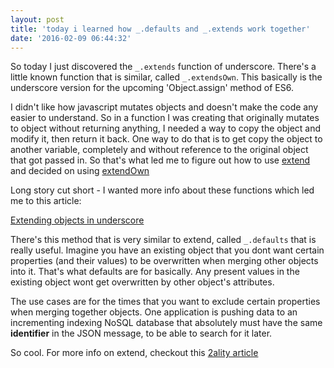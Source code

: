 ```yaml
---
layout: post
title: 'today i learned how _.defaults and _.extends work together'
date: '2016-02-09 06:44:32'
---
```


So today I just discovered the `_.extends` function of underscore. There's a little known function that is similar, called `_.extendsOwn`. This basically is the underscore version for the upcoming 'Object.assign' method of ES6.

I didn't like how javascript mutates objects and doesn't make the code any easier to understand. So in a function I was creating that originally mutates to object without returning anything, I needed a way to copy the object and modify it, then return it back. One way to do that is to get copy the object to another variable, completely and without reference to the original object that got passed in. So that's what led me to figure out how to use [extend](http://underscorejs.org/#extend) and decided on using [extendOwn](http://underscorejs.org/#extendOwn)

Long story cut short - I wanted more info about these functions which led me to this article:

[Extending objects in underscore](https://lostechies.com/chrismissal/2012/10/05/extending-objects-in-underscore/)

There's this method that is very similar to extend, called `_.defaults` that is really useful. Imagine you have an existing object that you dont want certain properties (and their values) to be overwritten when merging other objects into it. That's what defaults are for basically. Any present values in the existing object wont get overwritten by other object's attributes.

The use cases are for the times that you want to exclude certain properties when merging together objects.  One application is pushing data to an incrementing indexing NoSQL database that absolutely must have the same **identifier** in the JSON message, to be able to search for it later. 

So cool. For more info on extend, checkout this [2ality article](http://www.2ality.com/2012/08/underscore-extend.html)
